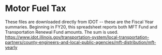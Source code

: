 # Motor Fuel Tax
These files are downloaded directly from IDOT -- these are the Fiscal Year summaries. Beginning in FY20, this spreadsheet reports both MFT Fund and Transportation Renewal Fund amounts. The sum is used.
https://www.idot.illinois.gov/transportation-system/local-transportation-partners/county-engineers-and-local-public-agencies/mft-distribution/mft-yearly
